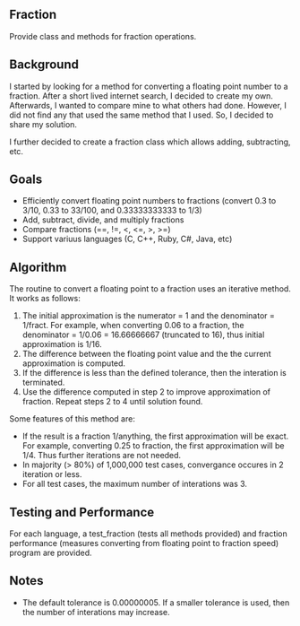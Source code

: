 ## Fraction
Provide class and methods for fraction operations.

## Background
I started by looking for a method for converting a floating point number to a fraction.
After a short lived internet search, I decided to create my own.
Afterwards, I wanted to compare mine to what others had done.
However, I did not find any that used the same method that I used. So, I decided to share my solution.

I further decided to create a fraction class which allows adding, subtracting, etc.

## Goals
* Efficiently convert floating point numbers to fractions (convert 0.3 to 3/10, 0.33 to 33/100,
and 0.33333333333 to 1/3)
* Add, subtract, divide, and multiply fractions
* Compare fractions (==, !=, <, <=, >, >=)
* Support variuus languages (C, C++, Ruby, C#, Java, etc)

## Algorithm
The routine to convert a floating point to a fraction uses an iterative method. It works as follows:

1. The initial approximation is the numerator = 1 and the denominator = 1/fract.
For example, when converting 0.06 to a fraction, the denominator = 1/0.06 = 16.66666667 (truncated to 16),
thus initial approximation is 1/16.
2. The difference between the floating point value and the the current approximation is computed.
3. If the difference is less than the defined tolerance, then the interation is terminated.
4. Use the difference computed in step 2 to improve approximation of fraction.
Repeat steps 2 to 4 until solution found.

Some features of this method are:
* If the result is a fraction 1/anything, the first approximation will be exact. For example,
converting 0.25 to fraction, the first approximation will be 1/4. Thus further iterations are not needed.
* In majority (> 80%) of 1,000,000 test cases, convergance occures in 2 iteration or less.
* For all test cases, the maximum number of interations was 3.

## Testing and Performance

For each language, a test_fraction (tests all methods provided) and fraction performance
(measures converting from floating point to fraction speed) program are provided.

## Notes
* The default tolerance is 0.00000005. If a smaller tolerance is used, then the number of interations
may increase.
